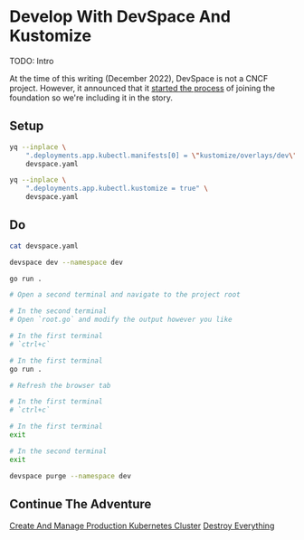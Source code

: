 # Develop With DevSpace And Kustomize

TODO: Intro

At the time of this writing (December 2022), DevSpace is not a CNCF project. However, it announced that it [started the process](https://thenewstack.io/?p=22695066) of joining the foundation so we're including it in the story.

## Setup

```bash
yq --inplace \
    ".deployments.app.kubectl.manifests[0] = \"kustomize/overlays/dev\"" \
    devspace.yaml

yq --inplace \
    ".deployments.app.kubectl.kustomize = true" \
    devspace.yaml
```

## Do

```bash
cat devspace.yaml

devspace dev --namespace dev

go run .

# Open a second terminal and navigate to the project root

# In the second terminal
# Open `root.go` and modify the output however you like

# In the first terminal
# `ctrl+c`

# In the first terminal
go run .

# Refresh the browser tab

# In the first terminal
# `ctrl+c`

# In the first terminal
exit

# In the second terminal
exit

devspace purge --namespace dev
```

## Continue The Adventure

[Create And Manage Production Kubernetes Cluster](../cluster/README.md)
[Destroy Everything](../destroy-all.md)
